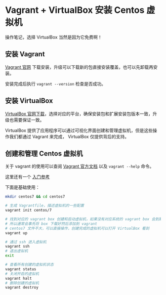 # Vagrant + VirtualBox 安装 Centos 虚拟机

操作笔记，选择 VirtualBox 当然是因为它免费啊！

## 安装 Vagrant

[Vagrant 官网](https://www.vagrantup.com/) 下载安装，升级可以下载新的包直接安装覆盖，也可以先卸载再安装。

安装完成后执行 `vagrant --version` 检查是否成功。

## 安装 VirtualBox

[VirtualBox 官网下载](https://www.virtualbox.org/wiki/Downloads)，选择对应的平台，确保安装包和扩展安装包版本一致，升级也需要保证一致。

VirtualBox 提供了应用程序可以通过可视化界面创建和管理虚拟机，但是这些操作我们都通过 Vagrant 来完成， VirtualBox 仅提供背后的支持。

## 创建和管理 Centos 虚拟机

关于 vagrant 的使用可以查阅 [Vagrant 官方文档](https://www.vagrantup.com/docs/) 以及 `vagrant --help` 命令。

这里还有一个 [入门参考](https://github.com/whorusq/learning-vagrant)

下面是基础使用：

```bash
mkdir centos7 && cd centos7

# 生成 Vagrantfile，描述虚拟机的一些配置
vagrant init centos/7

# 找到对应的 vagrant box 创建和启动虚拟机，如果没有对应系统的 vagrant box 会到默认的官方站点下载，这一步比较耗时
# 所以通常会事先将 box 下载好然后添加到 vagrant
# centos7 文件不大，可以直接操作，创建完成的虚拟机可以打开 VirtualBox 看到
vagrant up

# 通过 ssh 进入虚拟机
vagrant ssh
# 退出虚拟机
exit

# 查看所有创建的虚拟机状态
vagrant status
# 关闭开启的虚拟机
vagrant halt
# 删除创建的虚拟机
vagrant destroy
```
